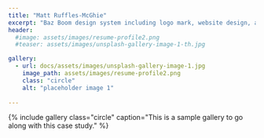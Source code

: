 ```yaml
---
title: "Matt Ruffles-McGhie"
excerpt: "Baz Boom design system including logo mark, website design, and branding applications."
header:
  #image: assets/images/resume-profile2.png
  #teaser: assets/images/unsplash-gallery-image-1-th.jpg

gallery:
  - url: docs/assets/images/unsplash-gallery-image-1.jpg
    image_path: assets/images/resume-profile2.png
    class: "circle"
    alt: "placeholder image 1"
 
---
```



{% include gallery class="circle" caption="This is a sample gallery to go along with this case study." %}


